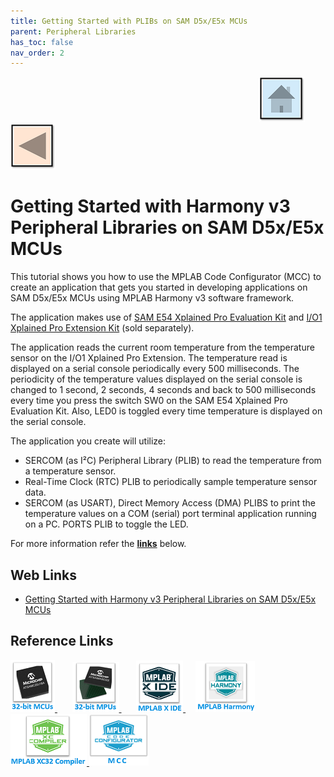 ```yaml
---
title: Getting Started with PLIBs on SAM D5x/E5x MCUs
parent: Peripheral Libraries
has_toc: false
nav_order: 2
---
```


&nbsp;&nbsp;&nbsp;&nbsp;&nbsp;&nbsp;&nbsp;&nbsp;&nbsp;&nbsp;&nbsp;&nbsp;&nbsp;&nbsp;&nbsp;&nbsp;&nbsp;&nbsp;&nbsp;&nbsp;&nbsp;&nbsp;&nbsp;&nbsp;&nbsp;&nbsp;&nbsp;&nbsp; &nbsp;&nbsp;&nbsp;&nbsp;&nbsp;&nbsp;&nbsp;&nbsp;&nbsp;&nbsp;&nbsp;&nbsp;&nbsp;&nbsp;&nbsp;&nbsp;&nbsp;&nbsp;&nbsp;&nbsp;&nbsp;&nbsp;&nbsp;&nbsp;&nbsp;&nbsp;&nbsp;&nbsp;&nbsp;&nbsp;&nbsp;&nbsp;&nbsp;&nbsp;&nbsp;&nbsp;&nbsp;&nbsp;&nbsp;&nbsp;&nbsp;&nbsp;&nbsp;&nbsp;&nbsp;&nbsp;&nbsp;&nbsp;&nbsp;&nbsp;&nbsp;&nbsp;&nbsp;&nbsp;&nbsp;&nbsp;&nbsp;&nbsp;&nbsp;&nbsp;&nbsp;&nbsp;&nbsp;&nbsp;&nbsp;&nbsp;&nbsp;&nbsp;&nbsp;&nbsp;&nbsp;&nbsp;[<img src="../../r_images/quick_home.png" title="Home">](../../../readme.md) [<img src="../../r_images/quick_back.png"  title="Back">](../readme.md)
# Getting Started with Harmony v3 Peripheral Libraries on SAM D5x/E5x MCUs

This tutorial shows you how to use the MPLAB Code Configurator (MCC) to create an application that gets you started in developing applications on SAM D5x/E5x MCUs using MPLAB Harmony v3 software framework.

The application makes use of <a href="https://www.microchip.com/en-us/development-tool/ATSAME54-XPRO" target="_blank">SAM E54 Xplained Pro Evaluation Kit</a>
 and <a href="https://www.microchip.com/en-us/development-tool/ATIO1-XPRO" target="_blank">I/O1 Xplained Pro Extension Kit</a> (sold separately).

The application reads the current room temperature from the temperature sensor on the I/O1 Xplained Pro Extension. The temperature read is displayed on a serial console periodically every 500 milliseconds. The periodicity of the temperature values displayed on the serial console is changed to 1 second, 2 seconds, 4 seconds and back to 500 milliseconds every time you press the switch SW0 on the SAM E54 Xplained Pro Evaluation Kit. Also, LED0 is toggled every time temperature is displayed on the serial console.

The application you create will utilize:

- SERCOM (as I²C) Peripheral Library (PLIB) to read the temperature from a temperature sensor.
- Real-Time Clock (RTC) PLIB to periodically sample temperature sensor data.
- SERCOM (as USART), Direct Memory Access (DMA) PLIBS to print the temperature values on a COM (serial) port terminal application running on a PC.
PORTS PLIB to toggle the LED.

For more information refer the **[links](#Web-Links)** below.

## <a id="Web-Links"> </a>
## Web Links

- <a href="https://developerhelp.microchip.com/xwiki/bin/view/software-tools/harmony/archive/same54-getting-started-training-module/" target="_blank">Getting Started with Harmony v3 Peripheral Libraries on SAM D5x/E5x MCUs</a>



## Reference Links
[<a href="https://www.microchip.com/en-us/products/microcontrollers-and-microprocessors/32-bit-mcus" target="_blank"> <img src="../../r_images/32_bit_mcus.png"> </a>]()  &nbsp; &nbsp; &nbsp; [<a href="https://www.microchip.com/en-us/products/microcontrollers-and-microprocessors/32-bit-mpus" target="_blank"> <img src="../../r_images/32_bit_mpus.png"> </a>]()  &nbsp; &nbsp; &nbsp; [<a href="https://www.microchip.com/en-us/tools-resources/develop/mplab-x-ide" target="_blank"> <img src="../../r_images/mplab_x_ide.png"> </a>]()  &nbsp; &nbsp; [<a href="https://www.microchip.com/en-us/tools-resources/configure/mplab-harmony" target="_blank"> <img src="../../r_images/mplab_harmony.png"> </a>]() [<a href="https://www.microchip.com/en-us/tools-resources/develop/mplab-xc-compilers" target="_blank"> <img src="../../r_images/mplab_compiler.png"> </a>]() [<a href="https://www.microchip.com/en-us/tools-resources/configure/mplab-code-configurator" target="_blank"> <img src="../../r_images/mcc_harmony.png"> </a>]()

